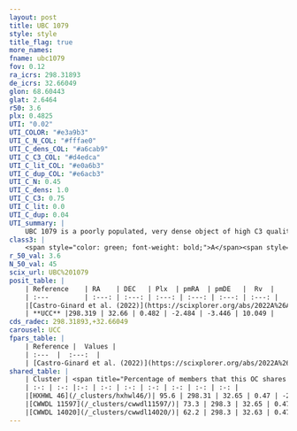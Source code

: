 ```yaml
---
layout: post
title: UBC 1079
style: style
title_flag: true
more_names: 
fname: ubc1079
fov: 0.12
ra_icrs: 298.31893
de_icrs: 32.66049
glon: 68.60443
glat: 2.6464
r50: 3.6
plx: 0.4825
UTI: "0.02"
UTI_COLOR: "#e3a9b3"
UTI_C_N_COL: "#fffae0"
UTI_C_dens_COL: "#a6cab9"
UTI_C_C3_COL: "#d4edca"
UTI_C_lit_COL: "#e0a6b3"
UTI_C_dup_COL: "#e6acb3"
UTI_C_N: 0.45
UTI_C_dens: 1.0
UTI_C_C3: 0.75
UTI_C_lit: 0.0
UTI_C_dup: 0.04
UTI_summary: |
    UBC 1079 is a poorly populated, very dense object of high C3 quality. It was recently reported in the literature.<br><br><span style="color: #99180f; font-weight: bold;">Warning: </span>This is very likely a duplicate object, which shares a large percentage of members with at least one previously reported entry.
class3: |
    <span style="color: green; font-weight: bold;">A</span><span style="color: #FFC300; font-weight: bold;">B</span>
r_50_val: 3.6
N_50_val: 45
scix_url: UBC%201079
posit_table: |
    | Reference    | RA    | DEC   | Plx  | pmRA  | pmDE   |  Rv  |
    | :---         | :---: | :---: | :---: | :---: | :---: | :---: |
    |[Castro-Ginard et al. (2022)](https://scixplorer.org/abs/2022A%26A...661A.118C) | 298.33 | 32.67 | 0.49 | -2.48 | -3.45 | -- |
    | **UCC** |298.319 | 32.66 | 0.482 | -2.484 | -3.446 | 10.049 | 
cds_radec: 298.31893,+32.66049
carousel: UCC
fpars_table: |
    | Reference |  Values |
    | :---  |  :---:  |
    | [Castro-Ginard et al. (2022)](https://scixplorer.org/abs/2022A%26A...661A.118C) | `AV=1.358, Dist=2208, logAge=8.149` |
shared_table: |
    | Cluster | <span title="Percentage of members that this OC shares with the ones listed">%</span>   | RA   | DEC   | Plx   | pmRA  | pmDE  | Rv | UTI |
    | :-: | :-: |:-: | :-: | :-: | :-: | :-: | :-: | :-: |
    |[HXHWL 46](/_clusters/hxhwl46/)| 95.6 | 298.31 | 32.65 | 0.47 | -2.48 | -3.44 | 10.05 |0.62 |
    |[CWWDL 11597](/_clusters/cwwdl11597/)| 73.3 | 298.3 | 32.65 | 0.47 | -2.46 | -3.46 | -1.29 |0.06 |
    |[CWWDL 14020](/_clusters/cwwdl14020/)| 62.2 | 298.3 | 32.63 | 0.47 | -2.46 | -3.45 | 10.05 |0.03 |
---
```

